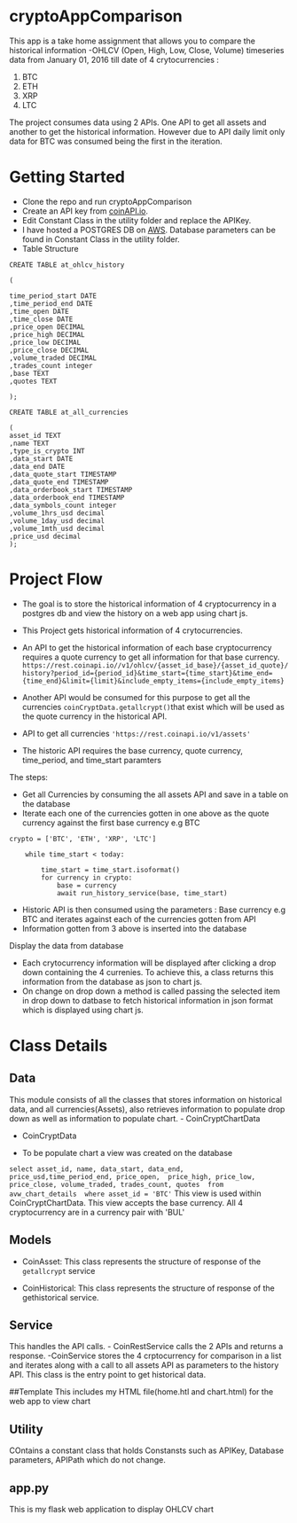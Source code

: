 # cryptoAppComparison
This app is a take home assignment that allows you to compare the historical information -OHLCV (Open, High, Low, Close, Volume) 
timeseries data from January 01, 2016 till date of 4 crytocurrencies :
1. BTC
2. ETH
3. XRP
4. LTC

The project consumes data using 2 APIs. One API to get all assets and another to get the historical information. However due to API daily limit only data for BTC was consumed being the first in the iteration.




# Getting Started

- Clone the repo and run cryptoAppComparison
- Create an API key from [coinAPI.io](https://www.coinapi.io/pricing?apikey). 
- Edit Constant Class in the utility folder and replace the APIKey.
- I have hosted a POSTGRES DB on [AWS]( https://aws.amazon.com/). Database parameters can be found in Constant Class in the utility folder.
- Table Structure
```
CREATE TABLE at_ohlcv_history

(

time_period_start DATE
,time_period_end DATE
,time_open DATE
,time_close DATE
,price_open DECIMAL
,price_high DECIMAL
,price_low DECIMAL
,price_close DECIMAL
,volume_traded DECIMAL
,trades_count integer
,base TEXT
,quotes TEXT

);

CREATE TABLE at_all_currencies

(
asset_id TEXT
,name TEXT
,type_is_crypto INT
,data_start DATE
,data_end DATE
,data_quote_start TIMESTAMP
,data_quote_end TIMESTAMP
,data_orderbook_start TIMESTAMP
,data_orderbook_end TIMESTAMP
,data_symbols_count integer
,volume_1hrs_usd decimal
,volume_1day_usd decimal
,volume_1mth_usd decimal
,price_usd decimal
);
```


# Project Flow
- The goal is to store the historical information of 4 cryptocurrency in a postgres db and view the history on a web app using chart js.
- This Project gets historical information of 4 crytocurrencies.
- An API to get the historical information of each base cryptocurrency requires a quote currency to get all information for that base currency.
``` https://rest.coinapi.io//v1/ohlcv/{asset_id_base}/{asset_id_quote}/history?period_id={period_id}&time_start={time_start}&time_end={time_end}&limit={limit}&include_empty_items={include_empty_items} ```


- Another API would be consumed for this purpose to get all the currencies ``` coinCryptData.getallcrypt() ```that exist which will be used as the quote currency in the historical API.

- API to get all currencies
``` 'https://rest.coinapi.io/v1/assets' ```

- The historic API requires the base currency, quote currency, time_period, and time_start paramters

The steps:
- Get all Currencies by consuming the all assets API and save in a table on the database
- Iterate each one of the currencies gotten in  one above as the quote currency against the first base currency e.g BTC

``` 
crypto = ['BTC', 'ETH', 'XRP', 'LTC']

    while time_start < today:

        time_start = time_start.isoformat()
        for currency in crypto:
            base = currency
            await run_history_service(base, time_start)

```

- Historic API is then consumed using the parameters : Base currency e.g BTC and iterates against each of the currencies gotten from API 
- Information gotten from 3 above is inserted into the database

Display the data from database 
- Each crytocurrency information will be displayed after clicking a drop down containing the 4 currenies. To achieve this, a class returns this information from the database as json to chart js.
- On change on drop down a method is called passing the selected item in drop down to datbase to fetch historical information in json format which is displayed using chart js.



# Class Details


 ## Data
   This module consists of all the classes that stores information on historical data, and all currencies(Assets), also retrieves           information to populate drop down as well as information to populate chart. 
      - CoinCryptChartData
   - CoinCryptData
   
   - To be populate chart a view was created on the database 
   
   `` select asset_id, name, data_start, data_end, price_usd,time_period_end, price_open, 
                                  price_high, price_low, price_close, volume_traded, trades_count, quotes 
                                  from avw_chart_details 
                                  where asset_id = 'BTC'
`` 
 This view is used within CoinCryptChartData. This view accepts the base currency. All 4 cryptocurrency are in a currency pair with 'BUL'

   
 ## Models
- CoinAsset: This class represents the structure of response of the ```getallcrypt``` service

- CoinHistorical: This class represents the structure of response of the gethistorical service.

 ## Service
  This handles the API calls. 
    - CoinRestService calls the 2 APIs and returns a response.
    -CoinService stores the 4 crptocurrency for comparison in a list and iterates along with a call to all assets API as parameters to        the history API. This class is the entry point to get historical data. 
    

 ##Template
  This includes my HTML file(home.htl and chart.html) for the web app to view chart
  
 ## Utility
COntains a constant class that holds Constansts such as APIKey, Database parameters, APIPath which do not change.

 ## app.py
 This is my flask web application to display OHLCV chart















 
